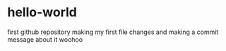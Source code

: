 # hello-world
first github repository
making my first file changes and making a commit message about it
woohoo
